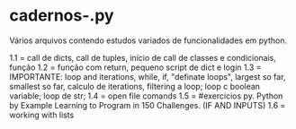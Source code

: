 # cadernos-.py
Vários arquivos contendo estudos variados de funcionalidades em python.

1.1 = call de dicts, call de tuples, início de call de classes e condicionais, função
1.2 = função com return, pequeno script de dict e login
1.3 = IMPORTANTE: loop and iterations, while, if, "definate loops", largest so far, smallest so far, calculo de iterations, filtering a loop; loop c boolean variable; loop de str;
1.4 = open file comands
1.5 = #exercicios py. Python by Example Learning to Program in 150 Challenges. (IF AND INPUTS)
1.6 = working with lists
